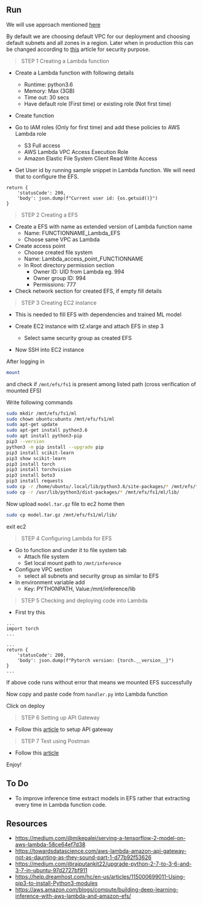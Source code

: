 ## Run

We will use approach mentioned [here](https://github.com/mayank311996/cheatsheets/tree/master/customs/CV/car_make_model/car_make_model_fastai_resnet/deployment_AWS_Lambda_API_success)

By default we are choosing default VPC for our deployment and choosing 
default subnets and all zones in a region. Later when in production this 
can be changed according to [this](https://medium.com/@mikepalei/serving-a-tensorflow-2-model-on-aws-lambda-58ce64ef7d38) article for security purpose. 

> STEP 1 
> Creating a Lambda function 

- Create a Lambda function with following details
    - Runtime: python3.6
    - Memory: Max (3GB)
    - Time out: 30 secs
    - Have default role (First time) or existing role (Not first time) 

- Create function 

- Go to IAM roles (Only for first time) and add these policies to AWS
Lambda role
    - S3 Full access 
    - AWS Lambda VPC Access Execution Role 
    - Amazon Elastic File System Client Read Write Access 
    
- Get User id by running sample snippet in Lambda function. We will need 
that to configure the EFS.

```
return {
    'statusCode': 200,
    'body': json.dump(f"Current user id: {os.getuid()}")
}
```

> STEP 2 
> Creating a EFS 

- Create a EFS with name as extended version of Lambda function name
    - Name: FUNCTIONNAME_Lambda_EFS
    - Choose same VPC as Lambda
- Create access point
    - Choose created file system
    - Name: Lambda_access_point_FUNCTIONNAME
    - In Root directory permission section
        - Owner ID: UID from Lambda eg. 994
        - Owner group ID: 994
        - Permissions: 777
- Check network section for created EFS, if empty fill details 

> STEP 3 
> Creating EC2 instance 

- This is needed to fill EFS with dependencies and trained ML model
- Create EC2 instance with t2.xlarge and attach EFS in step 3
    - Select same security group as created EFS 
    
- Now SSH into EC2 instance 

After logging in
```bash
mount
```
and check if `/mnt/efs/fs1` is present among listed path (cross verification of mounted EFS)

Write following commands 
```bash
sudo mkdir /mnt/efs/fs1/ml
sudo chown ubuntu:ubuntu /mnt/efs/fs1/ml
sudo apt-get update 
sudo apt-get install python3.6
sudo apt install python3-pip
pip3 --version
python3 -m pip install --upgrade pip
pip3 install scikit-learn
pip3 show scikit-learn
pip3 install torch
pip3 install torchvision
pip3 install boto3
pip3 install requests
sudo cp -r /home/ubuntu/.local/lib/python3.6/site-packages/* /mnt/efs/fs1/ml/lib/
sudo cp -r /usr/lib/python3/dist-packages/* /mnt/efs/fs1/ml/lib/
```

Now upload `model.tar.gz` file to ec2 home then
```bash
sudo cp model.tar.gz /mnt/efs/fs1/ml/lib/
```

exit ec2

> STEP 4
> Configuring Lambda for EFS 

- Go to function and under it to file system tab
    - Attach file system
    - Set local mount path to `/mnt/inference`
- Configure VPC section
    - select all subnets and security group as similar to EFS
- In environment variable add 
    - Key: PYTHONPATH, Value:/mnt/inference/lib

> STEP 5 
> Checking and deploying code into Lambda

- First try this

```
...
import torch 
...

...
return {
    'statusCode': 200,
    'body': json.dump(f"Pytorch version: {torch.__version__}")
}
...
```         

If above code runs without error that means we mounted EFS successfully

Now copy and paste code from `handler.py` into Lambda function

Click on deploy

> STEP 6
> Setting up API Gateway

- Follow this [article](https://towardsdatascience.com/aws-lambda-amazon-api-gateway-not-as-daunting-as-they-sound-part-1-d77b92f53626) to setup API gateway 

> STEP 7
> Test using Postman

- Follow this [article](https://towardsdatascience.com/aws-lambda-amazon-api-gateway-not-as-daunting-as-they-sound-part-1-d77b92f53626)

Enjoy!

## To Do

- To improve inference time extract models in EFS rather that extracting 
every time in Lambda function code. 

## Resources 

- https://medium.com/@mikepalei/serving-a-tensorflow-2-model-on-aws-lambda-58ce64ef7d38
- https://towardsdatascience.com/aws-lambda-amazon-api-gateway-not-as-daunting-as-they-sound-part-1-d77b92f53626
- https://medium.com/@rajputankit22/upgrade-python-2-7-to-3-6-and-3-7-in-ubuntu-97d2727bf911
- https://help.dreamhost.com/hc/en-us/articles/115000699011-Using-pip3-to-install-Python3-modules
- https://aws.amazon.com/blogs/compute/building-deep-learning-inference-with-aws-lambda-and-amazon-efs/
